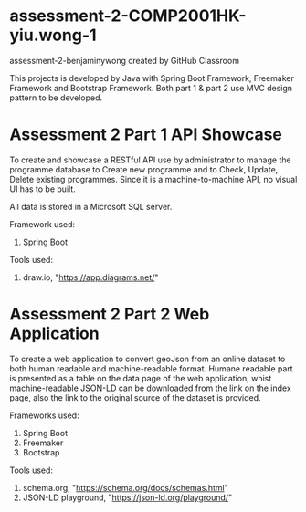 # assessment-2-COMP2001HK-yiu.wong-1
assessment-2-benjaminywong created by GitHub Classroom

This projects is developed by Java with Spring Boot Framework, Freemaker Framework and Bootstrap Framework. 
Both part 1 & part 2 use MVC design pattern to be developed. 

Assessment 2 Part 1 API Showcase
================================

To create and showcase a RESTful API use by administrator to manage the programme database to 
Create new programme and to Check, Update, Delete existing programmes. Since it is a machine-to-machine
API, no visual UI has to be built. 

All data is stored in a Microsoft SQL server. 

Framework used:
1. Spring Boot

Tools used:
1. draw.io, "https://app.diagrams.net/"

Assessment 2 Part 2 Web Application
===================================

To create a web application to convert geoJson from an online dataset to both human readable and machine-readable 
format. Humane readable part is presented as a table on the data page of the web application, whist machine-readable 
JSON-LD can be downloaded from the link on the index page, also the link to the original source of the dataset is 
provided. 

Frameworks used:
1. Spring Boot
2. Freemaker
3. Bootstrap

Tools used:
1. schema.org, "https://schema.org/docs/schemas.html"
2. JSON-LD playground, "https://json-ld.org/playground/"
